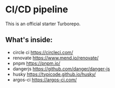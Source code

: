 # CI/CD pipeline

This is an official starter Turborepo.

## What's inside:
- circle ci https://circleci.com/
- renovate https://www.mend.io/renovate/
- pnpm https://pnpm.io/
- dangerjs https://github.com/danger/danger-js
- husky https://typicode.github.io/husky/
- argos-ci https://argos-ci.com/

